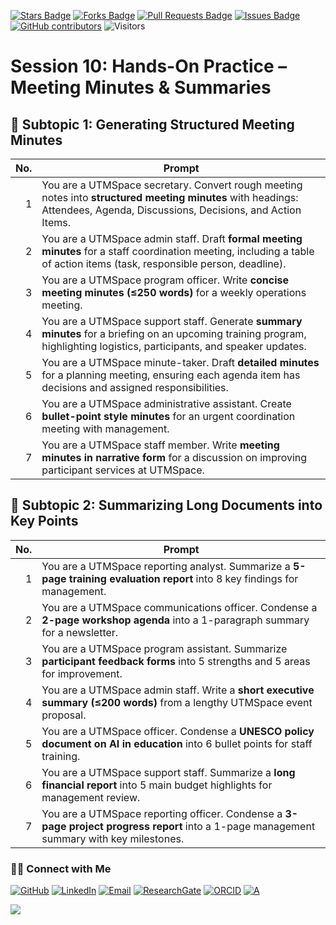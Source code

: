 <a href="https://github.com/drshahizan/short-course/stargazers"><img src="https://img.shields.io/github/stars/drshahizan/short-course" alt="Stars Badge"/></a>
<a href="https://github.com/drshahizan/short-course/network/members"><img src="https://img.shields.io/github/forks/drshahizan/short-course" alt="Forks Badge"/></a>
<a href="https://github.com/drshahizan/short-course/pulls"><img src="https://img.shields.io/github/issues-pr/drshahizan/short-course" alt="Pull Requests Badge"/></a>
<a href="https://github.com/drshahizan/short-course"><img src="https://img.shields.io/github/issues/drshahizan/short-course" alt="Issues Badge"/></a>
<a href="https://github.com/drshahizan/short-course/graphs/contributors"><img alt="GitHub contributors" src="https://img.shields.io/github/contributors/drshahizan/short-course?color=2b9348"></a>
![Visitors](https://api.visitorbadge.io/api/visitors?path=https%3A%2F%2Fgithub.com%2Fdrshahizan%2Fshort-course&labelColor=%23d9e3f0&countColor=%23697689&style=flat)

# Session 10: Hands-On Practice – Meeting Minutes & Summaries

## 📑 Subtopic 1: Generating Structured Meeting Minutes

| **No.** | **Prompt**                                                                                                                                                                 |
| ------: | -------------------------------------------------------------------------------------------------------------------------------------------------------------------------- |
|       1 | You are a UTMSpace secretary. Convert rough meeting notes into **structured meeting minutes** with headings: Attendees, Agenda, Discussions, Decisions, and Action Items.  |
|       2 | You are a UTMSpace admin staff. Draft **formal meeting minutes** for a staff coordination meeting, including a table of action items (task, responsible person, deadline). |
|       3 | You are a UTMSpace program officer. Write **concise meeting minutes (≤250 words)** for a weekly operations meeting.                                                        |
|       4 | You are a UTMSpace support staff. Generate **summary minutes** for a briefing on an upcoming training program, highlighting logistics, participants, and speaker updates.  |
|       5 | You are a UTMSpace minute-taker. Draft **detailed minutes** for a planning meeting, ensuring each agenda item has decisions and assigned responsibilities.                 |
|       6 | You are a UTMSpace administrative assistant. Create **bullet-point style minutes** for an urgent coordination meeting with management.                                     |
|       7 | You are a UTMSpace staff member. Write **meeting minutes in narrative form** for a discussion on improving participant services at UTMSpace.                               |

## 📄 Subtopic 2: Summarizing Long Documents into Key Points

| **No.** | **Prompt**                                                                                                                                |
| ------: | ----------------------------------------------------------------------------------------------------------------------------------------- |
|       1 | You are a UTMSpace reporting analyst. Summarize a **5-page training evaluation report** into 8 key findings for management.               |
|       2 | You are a UTMSpace communications officer. Condense a **2-page workshop agenda** into a 1-paragraph summary for a newsletter.             |
|       3 | You are a UTMSpace program assistant. Summarize **participant feedback forms** into 5 strengths and 5 areas for improvement.              |
|       4 | You are a UTMSpace admin staff. Write a **short executive summary (≤200 words)** from a lengthy UTMSpace event proposal.                  |
|       5 | You are a UTMSpace officer. Condense a **UNESCO policy document on AI in education** into 6 bullet points for staff training.             |
|       6 | You are a UTMSpace support staff. Summarize a **long financial report** into 5 main budget highlights for management review.              |
|       7 | You are a UTMSpace reporting officer. Condense a **3-page project progress report** into a 1-page management summary with key milestones. |


### 🙌🏻 Connect with Me
<p align="left">
    <a href="https://github.com/drshahizan" target="_blank"><img alt="GitHub" src="https://img.shields.io/badge/-@drshahizan-181717?style=flat-square&logo=GitHub&logoColor=white"></a>
    <a href="https://www.linkedin.com/in/drshahizan" target="_blank"><img alt="LinkedIn" src="https://img.shields.io/badge/-drshahizan-blue?style=flat-square&logo=Linkedin&logoColor=white&link=https://www.linkedin.com/in/drshahizan/"></a>
    <a href="mailto:shahizan@utm.my" target="_blank"><img alt="Email" src="https://img.shields.io/badge/-shahizan@utm.my-c14438?style=flat-square&logo=Gmail&logoColor=white&link=mailto:shahizan@utm.my.com"></a>
    <a href="https://www.researchgate.net/profile/Mohd-Othman-28" target="_blank"><img alt="ResearchGate" src="https://img.shields.io/badge/-ResearchGate-00CCBB?style=flat-square&logo=ResearchGate&logoColor=white"></a>
    <a href="https://orcid.org/0000-0003-4261-1873" target="_blank"><img alt="ORCID" src="https://img.shields.io/badge/-ORCID-A6CE39?style=flat-square&logo=ORCID&logoColor=white"></a> 
 <a href="https://visitorbadge.io/status?path=https%3A%2F%2Fgithub.com%2Fdrshahizan" target="_blank"><img alt="A" src="https://api.visitorbadge.io/api/visitors?path=https%3A%2F%2Fgithub.com%2Fdrshahizan&labelColor=%23697689&countColor=%23555555&style=plastic"></a>
 
![](https://hit.yhype.me/github/profile?user_id=81284918)
</p>

